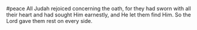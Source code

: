#peace 
All Judah rejoiced concerning the oath, for they had sworn with all their heart and had sought Him earnestly, and He let them find Him. So the Lord gave them rest on every side.